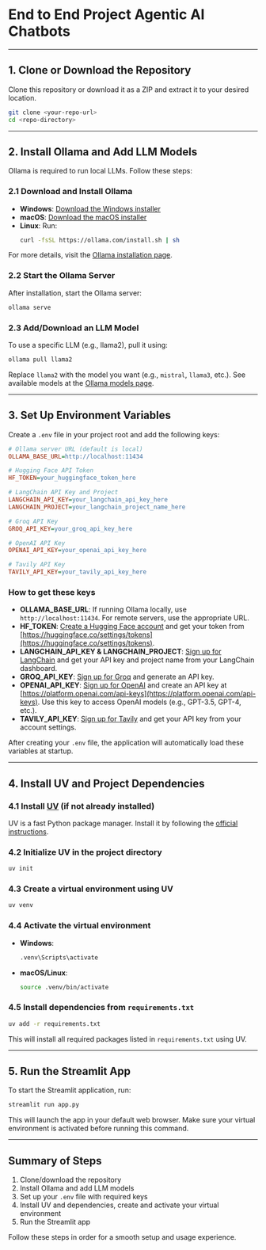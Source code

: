 # End to End Project Agentic AI Chatbots

---

## 1. Clone or Download the Repository
Clone this repository or download it as a ZIP and extract it to your desired location.

```sh
git clone <your-repo-url>
cd <repo-directory>
```

---

## 2. Install Ollama and Add LLM Models

Ollama is required to run local LLMs. Follow these steps:

### 2.1 Download and Install Ollama
- **Windows**: [Download the Windows installer](https://ollama.com/download)
- **macOS**: [Download the macOS installer](https://ollama.com/download)
- **Linux**: Run:
  ```sh
  curl -fsSL https://ollama.com/install.sh | sh
  ```
For more details, visit the [Ollama installation page](https://ollama.com/download).

### 2.2 Start the Ollama Server
After installation, start the Ollama server:
```sh
ollama serve
```

### 2.3 Add/Download an LLM Model
To use a specific LLM (e.g., llama2), pull it using:
```sh
ollama pull llama2
```
Replace `llama2` with the model you want (e.g., `mistral`, `llama3`, etc.).
See available models at the [Ollama models page](https://ollama.com/library).

---

## 3. Set Up Environment Variables

Create a `.env` file in your project root and add the following keys:

```ini
# Ollama server URL (default is local)
OLLAMA_BASE_URL=http://localhost:11434

# Hugging Face API Token
HF_TOKEN=your_huggingface_token_here

# LangChain API Key and Project
LANGCHAIN_API_KEY=your_langchain_api_key_here
LANGCHAIN_PROJECT=your_langchain_project_name_here

# Groq API Key
GROQ_API_KEY=your_groq_api_key_here

# OpenAI API Key
OPENAI_API_KEY=your_openai_api_key_here

# Tavily API Key
TAVILY_API_KEY=your_tavily_api_key_here
```

### How to get these keys
- **OLLAMA_BASE_URL**: If running Ollama locally, use `http://localhost:11434`. For remote servers, use the appropriate URL.
- **HF_TOKEN**: [Create a Hugging Face account](https://huggingface.co/join) and get your token from [https://huggingface.co/settings/tokens](https://huggingface.co/settings/tokens).
- **LANGCHAIN_API_KEY & LANGCHAIN_PROJECT**: [Sign up for LangChain](https://www.langchain.com/) and get your API key and project name from your LangChain dashboard.
- **GROQ_API_KEY**: [Sign up for Groq](https://console.groq.com/keys) and generate an API key.
- **OPENAI_API_KEY**: [Sign up for OpenAI](https://platform.openai.com/signup) and create an API key at [https://platform.openai.com/api-keys](https://platform.openai.com/api-keys). Use this key to access OpenAI models (e.g., GPT-3.5, GPT-4, etc.).
- **TAVILY_API_KEY**: [Sign up for Tavily](https://app.tavily.com/) and get your API key from your account settings.

After creating your `.env` file, the application will automatically load these variables at startup.

---

## 4. Install UV and Project Dependencies

### 4.1 Install [UV](https://github.com/astral-sh/uv) (if not already installed)
UV is a fast Python package manager. Install it by following the [official instructions](https://github.com/astral-sh/uv#installation).

### 4.2 Initialize UV in the project directory
```sh
uv init
```

### 4.3 Create a virtual environment using UV
```sh
uv venv
```

### 4.4 Activate the virtual environment
- **Windows**:
  ```sh
  .venv\Scripts\activate
  ```
- **macOS/Linux**:
  ```sh
  source .venv/bin/activate
  ```

### 4.5 Install dependencies from `requirements.txt`
```sh
uv add -r requirements.txt
```
This will install all required packages listed in `requirements.txt` using UV.

---

## 5. Run the Streamlit App

To start the Streamlit application, run:

```sh
streamlit run app.py
```

This will launch the app in your default web browser. Make sure your virtual environment is activated before running this command.

---

## Summary of Steps
1. Clone/download the repository
2. Install Ollama and add LLM models
3. Set up your `.env` file with required keys
4. Install UV and dependencies, create and activate your virtual environment
5. Run the Streamlit app

Follow these steps in order for a smooth setup and usage experience.
